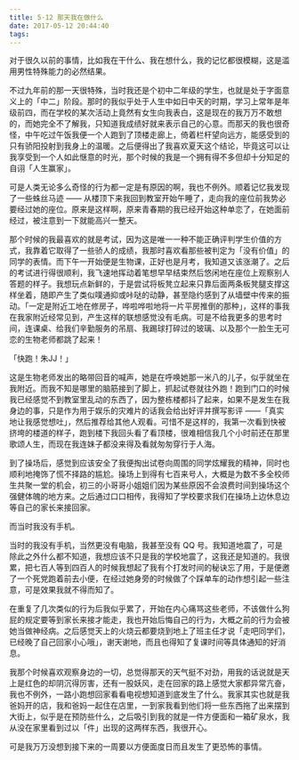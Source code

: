 ```yaml
---
title: 5·12 那天我在做什么
date: 2017-05-12 20:44:40
tags:
---
```

对于很久以前的事情，比如我在干什么、我在想什么，我的记忆都很模糊，这是滥用男性特殊能力的必然结果。

不过九年前的那一天很特殊，当时我还是个初中二年级的学生，也就是处于字面意义上的「中二」阶段。那时的我似乎处于人生中如日中天的时期，学习上常年是年级前四，而在学校的某次活动上竟然有女生向我表白，这是现在的我万万不敢想的，而她完全不了解我，只知道我成绩好就来表示自己的心意。而那天的我也很奇怪，中午吃过午饭我便一个人跑到了顶楼走廊上，倚着栏杆望向远方，能感受到的只有骄阳投射到我身上的温暖。之后便得出了我喜欢夏天这个结论，毕竟这可以让我享受到一个人如此惬意的时光，那个时候的我是一个拥有得不多但却十分知足的自诩「人生赢家」。

可是人类无论多么奇怪的行为都一定是有原因的啊，我也不例外。顺着记忆我发现了一些蛛丝马迹 —— 从楼顶下来我回到教室开始午睡了，走向我的座位前我势必要经过她的座位。原来是这样啊，原来青春期的我已经开始这种单恋了，在她面前经过，被注意到一下就能高兴一整天。

那个时候的我最喜欢的就是考试，因为这是唯一一种不能正确评判学生价值的方式，我靠着它取得了一些骄人的成绩，我那时喜欢看那些被判定为「没有价值」的同学的表情。而下午一开始便是生物课，正好也是月考，我知道又该涨潮了。之后的考试进行得很顺利，我飞速地挥动着笔想早早结束然后悠闲地在座位上观察别人答题的样子。我想玩点新鲜的，于是尝试将板凳立起来只靠后面两条板凳腿支撑这样坐着，随即产生了类似噗通抑或咔哒的动静，甚至隐约感到了从墙壁中传来的振动。「一定是附近工地在修房子，哗啦哗啦地将一片平房推倒的那种」，这样的事我在我家附近经常见到，产生这样的联想感觉没有毛病。可是不给我更多的思考时间，连课桌、给我们辛勤服务的吊扇、我踢球打碎过的玻璃、以及那个一脸生无可恋的生物老师都跳了起来！

「快跑！朱JJ！」

这是生物老师发出的略带回音的喊声，她是在呼唤她那一米八的儿子，似乎就坐在我附近。而我不知是哪里的脑筋接到了脚上，抓起试卷就往外跑！跑到门口的时候我已经感觉不到教室里乱动的东西了，因为整栋楼都抖了起来，如果不是发生在我身边的事，只是作为用于娱乐的灾难片的话我会给出好评并撰写影评 ——「真实地让我感觉想吐」，然后推荐给其他人观看。可惜不是这样的，我第一次看到快被挤垮的楼道的样子，跑到楼下我回头看了看顶楼，很难相信我几个小时前还在那里歌颂人生，而现在我连妹子都没来得及看就匆匆穿行于人海。

到了操场后，感觉到应该安全了我便掏出试卷向周围的同学炫耀我的精神，同时也顺利地掩饰了慌不择路的尴尬。操场上到得有七百来号人，大概是为数不多全校师生共聚一堂的机会，初三的小哥哥小姐姐们因为某些原因不会浪费时间到操场这个强健体魄的地方来。之后通过口口相传，我得知了学校要求我们在操场上边休息边等自己的家长来接回家。

而当时我没有手机。

当时的我没有手机，当然更没有电脑，我甚至没有 QQ 号。我知道地震了，可是除此之外什么都不知道，我想应该不只是我的学校地震了，这我还是知道的。我很累，把七百人等到四百人的时候我想起了我有个打发时间的秘诀忘了用，于是便邀了一个死党跑着前去小便，在经过她身旁的时候做了个踩单车的动作想引起一些注意，可是效果我就不得而知了。

在重复了几次类似的行为后我似乎累了，开始在内心痛骂这些老师，不该做什么狗屁的规定要等到家长来接才能走，我也开始后悔自己的行为，大概之前的行为会被她当做神经病。之后感觉天上的火烧云都要烧到地上了班主任才说「走吧同学们，已经晚了自己回家小心哦」，谢天谢地，而且也得知了复课时间等具体通知的好消息。

我那个时候喜欢观察身边的一切，总觉得那天的天气挺不对劲，用我的话说就是天上是红色的却阴沉得厉害，还有一股妖风，走在回家的路上感觉大家都异常亢奋，我也不例外，一路小跑想回家看看电视想知道到底发生了什么。我家其实也就是我爸妈开的店，我和爸妈一起住在店里，一到家我看到他们将一些东西拖了出来摆到大街上，似乎是在预防些什么，之后吸引到我的就是一件方便面和一箱矿泉水，我从没在家里看到过以「件」出现的这两样东西，我很开心。

可是我万万没想到接下来的一周要以方便面度日而且发生了更恐怖的事情。
